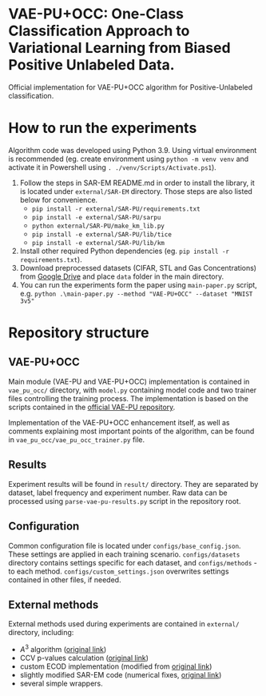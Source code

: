 # VAE-PU+OCC: One-Class Classification Approach to Variational Learning from Biased Positive Unlabeled Data.

Official implementation for VAE-PU+OCC algorithm for Positive-Unlabeled classification.

# How to run the experiments

Algorithm code was developed using Python 3.9. Using virtual environment is recommended (eg. create environment using `python -m venv venv` and activate it in Powershell using `. ./venv/Scripts/Activate.ps1`).

1. Follow the steps in SAR-EM README.md in order to install the library, it is located under `external/SAR-EM` directory. Those steps are also listed below for convenience.
    - `pip install -r external/SAR-PU/requirements.txt`
    - `pip install -e external/SAR-PU/sarpu`
    - `python external/SAR-PU/make_km_lib.py`
    - `pip install -e external/SAR-PU/lib/tice`
    - `pip install -e external/SAR-PU/lib/km`
2. Install other required Python dependencies (eg. `pip install -r requirements.txt`).
3. Download preprocessed datasets (CIFAR, STL and Gas Concentrations) from [Google Drive](https://drive.google.com/file/d/1yXvTtftD0PTzYm2jBDZ-gBX2Jk5AaGuy/view?usp=sharing) and place `data` folder in the main directory.
4. You can run the experiments form the paper using `main-paper.py` script, e.g. `python .\main-paper.py --method "VAE-PU+OCC" --dataset "MNIST 3v5"`

# Repository structure

## VAE-PU+OCC

Main module (VAE-PU and VAE-PU+OCC) implementation is contained in `vae_pu_occ/` directory, with `model.py` containing model code and two trainer files controlling the training process. The implementation is based on the scripts contained in the [official VAE-PU repository](https://github.com/wp03052/vae-pu).

Implementation of the VAE-PU+OCC enhancement itself, as well as comments explaining most important points of the algorithm, can be found in `vae_pu_occ/vae_pu_occ_trainer.py` file.

## Results

Experiment results will be found in `result/` directory. They are separated by dataset, label frequency and experiment number. Raw data can be processed using `parse-vae-pu-results.py` script in the repository root.

## Configuration

Common configuration file is located under `configs/base_config.json`. These settings are applied in each training scenario. `configs/datasets` directory contains settings specific for each dataset, and `configs/methods` - to each method. `configs/custom_settings.json` overwrites settings contained in other files, if needed.

## External methods

External methods used during experiments are contained in `external/` directory, including:
- $A^3$ algorithm ([original link](https://github.com/Fraunhofer-AISEC/A3))
- CCV p-values calculation ([original link](https://github.com/msesia/conditional-conformal-pvalues))
- custom ECOD implementation (modified from [original link](https://github.com/yzhao062/pyod/blob/master/pyod/models/ecod.py))
- slightly modified SAR-EM code (numerical fixes, [original link](https://github.com/ML-KULeuven/SAR-PU))
- several simple wrappers.
